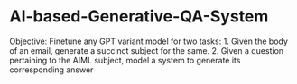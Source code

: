 # AI-based-Generative-QA-System
Objective: Finetune any GPT variant model for two tasks: 1. Given the body of an email, generate a succinct subject for the same. 2. Given a question pertaining to the AIML subject, model a system to generate its corresponding answer
